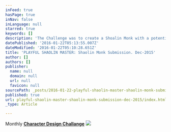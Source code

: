 ```yaml
---
inFeed: true
hasPage: true
inNav: false
inLanguage: null
starred: true
keywords: []
description: 'The Challenge was to create a Shoalin Monk with a potential sidekick character. '
datePublished: '2016-01-22T05:13:55.007Z'
dateModified: '2016-01-22T05:10:28.651Z'
title: 'PLAYFUL SHAOLIN MASTER: Shaolin Monk Submission. Dec-2015'
author: []
authors: []
publisher:
  name: null
  domain: null
  url: null
  favicon: null
sourcePath: _posts/2016-01-22-playful-shaolin-master-shaolin-monk-submission-dec-2015.md
published: true
url: playful-shaolin-master-shaolin-monk-submission-dec-2015/index.html
_type: Article

---
```

Monthly **[Character Design Challange][0]**
![](https://the-grid-user-content.s3-us-west-2.amazonaws.com/34eb9452-1935-4b52-a8bf-23e698bab403.jpg)

[0]: https://www.facebook.com/groups/CharacterDesignChallenge/